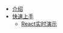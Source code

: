 - [介绍](README.md)
- [快速上手](zh-cn/basics/quick_start.md)
  - [React实时演示](zh-cn/basics/react-live.md)
